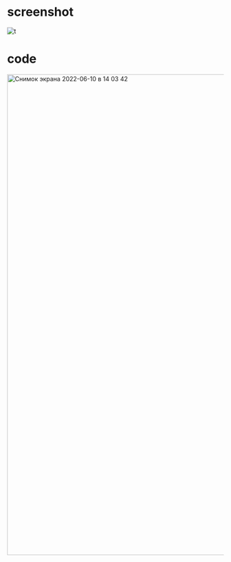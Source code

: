 # screenshot

![t](https://user-images.githubusercontent.com/103245090/173051712-0c60ba09-41dd-42fb-9a0b-ff9c2a23fe17.png)


# code

<img width="1117" alt="Снимок экрана 2022-06-10 в 14 03 42" src="https://user-images.githubusercontent.com/103245090/173051957-deae9690-38c0-4b16-ba11-551a6f34a21a.png">
